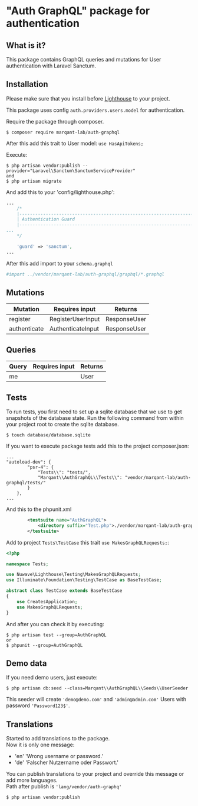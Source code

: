 # "Auth GraphQL" package for authentication

## What is it?

This package contains GraphQL queries and mutations for User authentication with Laravel Sanctum.

## Installation

Please make sure that you install before 
[Lighthouse](https://lighthouse-php.com/master/getting-started/installation.html#installation)
 to your project.  

This package uses config `auth.providers.users.model` for authentication.  

Require the package through composer.

```shell script
$ composer require marqant-lab/auth-graphql
```

After this add this trait to User model: `use HasApiTokens;`

Execute:
```
$ php artisan vendor:publish --provider="Laravel\Sanctum\SanctumServiceProvider"
and
$ php artisan migrate
```

And add this to your 'config/lighthouse.php':

```php
...
    /*
    |--------------------------------------------------------------------------
    | Authentication Guard
    |--------------------------------------------------------------------------
...
    */

    'guard' => 'sanctum',
...
```

After this add import to your `schema.graphql`

```graphql
#import ../vendor/marqant-lab/auth-graphql/graphql/*.graphql
```

## Mutations

| Mutation | Requires input | Returns |
| ------  | ----- | ----- |
| register | RegisterUserInput | ResponseUser |
| authenticate | AuthenticateInput | ResponseUser |

## Queries

| Query | Requires input | Returns |
| ------  | ----- | ----- |
| me |  | User |

## Tests

To run tests, you first need to set up a sqlite database that we use to get snapshots of the database state. Run the
 following command from within your project root to create the sqlite database.
 
```shell script
$ touch database/database.sqlite
```

If you want to execute package tests add this to the project composer.json:  
```
...
"autoload-dev": {
        "psr-4": {
            "Tests\\": "tests/",
            "Marqant\\AuthGraphQL\\Tests\\": "vendor/marqant-lab/auth-graphql/tests/"
        }
    },
...
```
And this to the phpunit.xml

```xml
        <testsuite name="AuthGraphQL">
            <directory suffix="Test.php">./vendor/marqant-lab/auth-graphql/tests</directory>
        </testsuite>
```

Add to project `Tests\TestCase` this trait `use MakesGraphQLRequests;`:

```php
<?php

namespace Tests;

use Nuwave\Lighthouse\Testing\MakesGraphQLRequests;
use Illuminate\Foundation\Testing\TestCase as BaseTestCase;

abstract class TestCase extends BaseTestCase
{
    use CreatesApplication;
    use MakesGraphQLRequests;
}

```

And after you can check it by executing:
```shell script
$ php artisan test --group=AuthGraphQL
or
$ phpunit --group=AuthGraphQL
```


## Demo data

If you need demo users, just execute:

```shell script
$ php artisan db:seed --class=Marqant\\AuthGraphQL\\Seeds\\UserSeeder
```

This seeder will create `'demo@demo.com'` and `'admin@admin.com'` Users 
with password `'Password123$'`.

## Translations

Started to add translations to the package.  
Now it is only one message:  
 - 'en' 'Wrong username or password.'
 - 'de' 'Falscher Nutzername oder Passwort.'
 
You can publish translations to your project and override this message or add more languages.  
Path after publish is `'lang/vendor/auth-graphq'`

```shell script
$ php artisan vendor:publish
```
